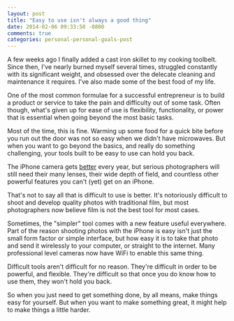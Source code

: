 ```yaml
---
layout: post
title: "Easy to use isn't always a good thing"
date: 2014-02-06 09:33:50 -0800
comments: true
categories: personal-personal-goals-post
---
```

A few weeks ago I finally added a cast iron skillet to my cooking toolbelt. Since then, I've nearly
burned myself several times, struggled constantly with its significant weight, and obsessed over the
delecate cleaning and maintenance it requires. I've also made some of the best food of my life.

One of the most common formulae for a successful entrepreneur is to build a product or service to
take the pain and difficulty out of some task. Often though, what's given up for ease of use is
flexibility, functionality, or power that is essential when going beyond the most basic tasks.

Most of the time, this is fine. Warming up some food for a quick bite before you run out the door
was not so easy when we didn't have microwaves. But when you want to go beyond the basics, and
really do something challenging, your tools built to be easy to use can hold you back.

The iPhone camera gets
[better](http://connect.dpreview.com/post/5533410947/smartphones-versus-dslr-versus-film) every
year, but serious photographers will still need their many lenses, their wide depth of field, and
countless other powerful features you can't (yet) get on an iPhone.

That's not to say all that is difficult to use is better. It's notoriously difficult to shoot and
develop quality photos with traditional film, but most photographers now believe film is not the
best tool for most cases.

Sometimes, the "simpler" tool comes with a new feature useful everywhere. Part of the reason
shooting photos with the iPhone is easy isn't just the small form factor or simple interface, but
how easy it is to take that photo and send it wirelessly to your computer, or straight to the
internet. Many professional level cameras now have WiFi to enable this same thing.

Difficult tools aren't difficult for no reason. They're difficult in order to be powerful, and
flexible. They're difficult so that once you do know how to use them, they won't hold you back.

So when you just need to get something done, by all means, make things easy for yourself. But when
you want to make something great, it might help to make things a little harder.
